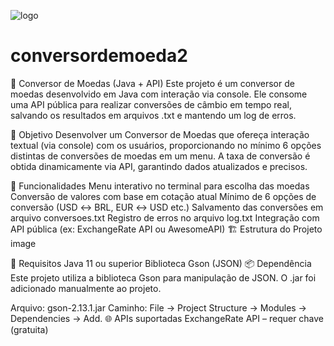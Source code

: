 ![logo](https://github.com/user-attachments/assets/bf37ec76-a8e2-4ae4-acbb-831969f86435)

# conversordemoeda2
💱 Conversor de Moedas (Java + API)
Este projeto é um conversor de moedas desenvolvido em Java com interação via console. Ele consome uma API pública para realizar conversões de câmbio em tempo real, salvando os resultados em arquivos .txt e mantendo um log de erros.

🧾 Objetivo
Desenvolver um Conversor de Moedas que ofereça interação textual (via console) com os usuários, proporcionando no mínimo 6 opções distintas de conversões de moedas em um menu. A taxa de conversão é obtida dinamicamente via API, garantindo dados atualizados e precisos.

📌 Funcionalidades
Menu interativo no terminal para escolha das moedas
Conversão de valores com base em cotação atual
Mínimo de 6 opções de conversão (USD ↔ BRL, EUR ↔ USD etc.)
Salvamento das conversões em arquivo conversoes.txt
Registro de erros no arquivo log.txt
Integração com API pública (ex: ExchangeRate API ou AwesomeAPI)
🏗 Estrutura do Projeto
image

🧰 Requisitos
Java 11 ou superior
Biblioteca Gson (JSON)
📦 Dependência
Este projeto utiliza a biblioteca Gson para manipulação de JSON. O .jar foi adicionado manualmente ao projeto.

Arquivo: gson-2.13.1.jar
Caminho: File -> Project Structure -> Modules -> Dependencies -> Add.
🌐 APIs suportadas ExchangeRate API – requer chave (gratuita)
